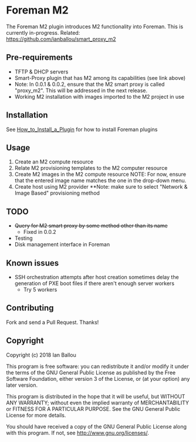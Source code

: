 # Foreman M2

The Foreman M2 plugin introduces M2 functionality into Foreman.  This is currently in-progress.  Related: https://github.com/ianballou/smart_proxy_m2

## Pre-requirements

- TFTP & DHCP servers
- Smart-Proxy plugin that has M2 among its capabilities (see link above)
- Note: In 0.0.1 & 0.0.2, ensure that the M2 smart proxy is called "proxy_m2".  This will be addressed in the next release.
- Working M2 installation with images imported to the M2 project in use

## Installation

See [How_to_Install_a_Plugin](http://projects.theforeman.org/projects/foreman/wiki/How_to_Install_a_Plugin)
for how to install Foreman plugins

## Usage

1) Create an M2 compute resource
2) Relate M2 provisioning templates to the M2 computer resource
3) Create M2 images in the M2 compute resource
NOTE: For now, ensure that the entered image name matches the one in the drop-down menu.
4) Create host using M2 provider  **Note: make sure to select "Network & Image Based" provisioning method

## TODO

- ~~Query for M2 smart proxy by some method other than its name~~
  - Fixed in 0.0.2
- Testing
- Disk management interface in Foreman

## Known issues
- SSH orchestration attempts after host creation sometimes delay the generation of PXE boot files if there aren't enough server workers
  - Try 5 workers

## Contributing

Fork and send a Pull Request. Thanks!

## Copyright

Copyright (c) 2018 Ian Ballou

This program is free software: you can redistribute it and/or modify
it under the terms of the GNU General Public License as published by
the Free Software Foundation, either version 3 of the License, or
(at your option) any later version.

This program is distributed in the hope that it will be useful,
but WITHOUT ANY WARRANTY; without even the implied warranty of
MERCHANTABILITY or FITNESS FOR A PARTICULAR PURPOSE.  See the
GNU General Public License for more details.

You should have received a copy of the GNU General Public License
along with this program.  If not, see <http://www.gnu.org/licenses/>.

